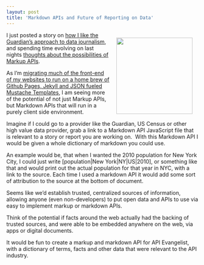 ```yaml
---
layout: post
title: 'Markdown APIs and Future of Reporting on Data'
---
```

<p><img style="padding: 15px;" src="https://s3.amazonaws.com/kinlane-productions/markdown-icon.png" alt="" width="200" align="right" /></p>
<p>I just posted a story on <a title="how I like the Guardian&rsquo;s approach to data journalism" href="http://kinlane.com/2013/01/17/the-guardian-is-brilliant-in-supporting-relevant-events-with-open-data/">how I like the Guardian&rsquo;s approach to data journalism</a>, and spending time evolving on last nights <a title="Markup APIs" href="/2013/01/16/markup-apis-and-api-scripting-platforms/">thoughts about the possibilities of Markup APIs</a>.</p>
<p>As I&rsquo;m <a href="http://kinlane.com/2013/01/02/all-side-projects-are-now-hosted-on-github/">migrating much of the front-end of my websites to run on a home brew of Github Pages, Jekyll and JSON fueled Mustache Templates</a>, I am seeing more of the potential of not just Markup APIs, but Markdown APIs that will run in a purely client side environment.</p>
<p>Imagine if I could go to a provider like the Guardian, US Census or other high value data provider, grab a link to a Markdown API JavaScript file that is relevant to a story or report you are working on. &nbsp;With this Markdown API I would be given a whole dictionary of markdown you could use.</p>
<p>An example would be, that when I wanted the 2010 population for New York City, I could just write [population|New York|NY|US|2010], or something like that and would print out the actual population for that year in NYC, with a link to the source.  Each time I used a markdown API it would add some sort of attribution to the source at the bottom of document.</p>
<p>Seems like we&rsquo;d establish trusted, centralized sources of information, allowing anyone (even non-developers) to put open data and APIs to use via easy to implement markup or markdown APIs.</p>
<p>Think of the potential if facts around the web actually had the backing of trusted sources, and were able to be embedded anywhere on the web, via apps or digital documents.</p>
<p>It would be fun to create a markup and markdown API for API Evangelist, with a dictionary of terms, facts and other data that were relevant to the API industry.</p>